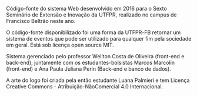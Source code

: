 Código-fonte do sistema Web desenvolvido em 2016 para o Sexto Seminário de Extensão e Inovação da UTFPR, realizado no campus de Francisco Beltrão neste ano.

O código-fonte disponibilizado foi uma forma da UTFPR-FB retornar um sistema de eventos que pode ser utilizado para qualquer fim pela sociedade em geral. Está sob licença open source MIT.

Sistema gerenciado pelo professor Wellton Costa de Oliveira (front-end e back-end), juntamente com os estudantes-bolsistas Marcos Marcolin (front-end) e Ana Paula Juliana Perin (Back-end e banco de dados).

A arte do logo foi criada pela então estudante Luana Palmieri e tem Licença Creative Commons - Atribuição-NãoComercial 4.0 Internacional.
